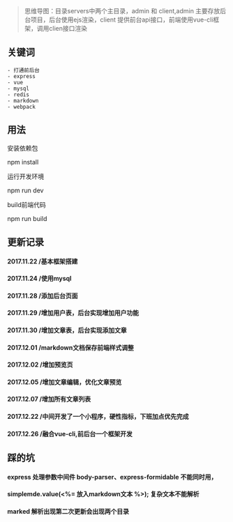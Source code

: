 > 思维导图：目录servers中两个主目录，admin 和 client,admin 主要存放后台项目，后台使用ejs渲染，client 提供前台api接口，前端使用vue-cli框架，调用clien接口渲染

## 关键词

```
- 打通前后台
- express
- vue
- mysql
- redis
- markdown
- webpack
```

## 用法

安装依赖包

npm install

运行开发环境

npm run dev

build前端代码

npm run build

## 更新记录

#### 2017.11.22 /基本框架搭建
#### 2017.11.24 /使用mysql
#### 2017.11.28 /添加后台页面
#### 2017.11.29 /增加用户表，后台实现增加用户功能
#### 2017.11.30 /增加文章表，后台实现添加文章
#### 2017.12.01 /markdown文档保存前端样式调整
#### 2017.12.02 /增加预览页
#### 2017.12.05 /增加文章编辑，优化文章预览
#### 2017.12.07 /增加所有文章列表
#### 2017.12.22 /中间开发了一个小程序，硬性指标，下班加点优先完成
#### 2017.12.26 /融合vue-cli,前后台一个框架开发
 

## 踩的坑

#### express 处理参数中间件 body-parser、express-formidable 不能同时用，
#### simplemde.value(<%= 放入markdown文本 %>); 复杂文本不能解析
#### marked 解析出现第二次更新会出现两个目录





